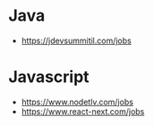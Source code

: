 # Java 

- https://jdevsummitil.com/jobs

# Javascript

- https://www.nodetlv.com/jobs
- https://www.react-next.com/jobs



